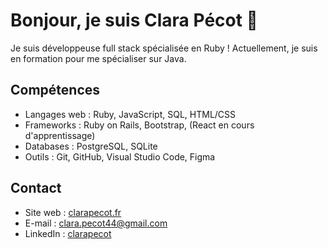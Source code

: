 # Bonjour, je suis Clara Pécot 👋

Je suis développeuse full stack spécialisée en Ruby !
Actuellement, je suis en formation pour me spécialiser sur Java.

## Compétences

- Langages web : Ruby, JavaScript, SQL, HTML/CSS
- Frameworks : Ruby on Rails, Bootstrap, (React en cours d'apprentissage)
- Databases : PostgreSQL, SQLite
- Outils : Git, GitHub, Visual Studio Code, Figma

## Contact

- Site web : [clarapecot.fr](https://www.clarapecot.fr/)
- E-mail : clara.pecot44@gmail.com
- LinkedIn : [clarapecot](https://www.linkedin.com/in/clarapecot/)


<!--
**ClaraP44/ClaraP44** is a ✨ _special_ ✨ repository because its `README.md` (this file) appears on your GitHub profile.

Here are some ideas to get you started:

- 🔭 I’m currently working on ...
- 🌱 I’m currently learning ...
- 👯 I’m looking to collaborate on ...
- 🤔 I’m looking for help with ...
- 💬 Ask me about ...
- 📫 How to reach me: ...
- 😄 Pronouns: ...
- ⚡ Fun fact: ...
-->
